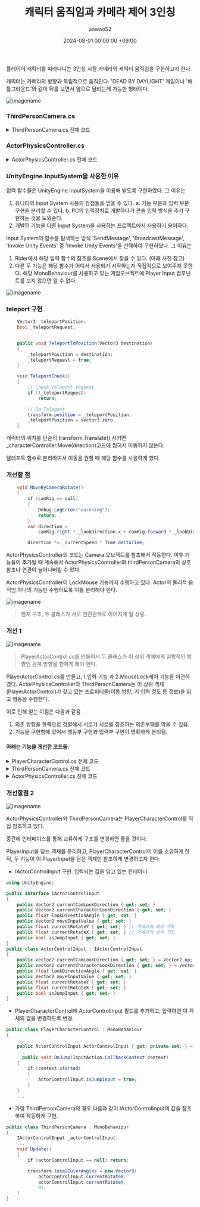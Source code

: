 ﻿---
title: 캐릭터 움직임과 카메라 제어 3인칭
author: unwoo52
date: 2024-08-01 00:00:00 +09:00
categories: [Unity]
tags: [Unity, Function, FunctionSizeDev, Actor, Camera, ThirdPerson]
---

플레이어 캐릭터를 따라다니는 3인칭 시점 카메라와 캐릭터 움직임을 구현하고자 한다.

캐릭터는 카메라의 방향과 독립적으로 움직인다. 'DEAD BY DAYLIGHT' 게임이나 '배틀그라운드'와 같이 뒤를 보면서 앞으로 달리는게 가능한 형태이다.

![imagename](/assets/image/Unity/FunctionSizeDevelop/CharacterMovementAndCameraControl/giftest2.gif)

### ThirdPersonCamera.cs

<details>
<summary markdown="span">
ThirdPersonCamera.cs 전체 코드
</summary>

<div markdown="1">

```csharp
using UnityEngine;
using UnityEngine.InputSystem;

public class ThirdPersonCamera : MonoBehaviour
{
    [SerializeField] float mouseSensitivity;
    [SerializeField] [Range(-85,85)] float minRotateY = -85;
    [SerializeField] [Range(-85,85)] float maxRotateY = 85;
    float _mouseInputX; // yaw, x입력값 (y축 회전)
    float _mouseInputY; // pitch, y 입력값 (z축 회전)

    public void MouseInput(InputAction.CallbackContext context)
    {
        Vector2 delta = context.ReadValue<Vector2>();
        OnRotateCamera(delta);
    }

    public void OnRotateCamera(Vector2 delta)
    {
        float dt = Time.deltaTime;

        _mouseInputX = delta.x * dt * mouseSensitivity;
        _mouseInputY = delta.y * dt * mouseSensitivity;

        float camRotateY = transform.localEulerAngles.x;
        camRotateY -= _mouseInputY;

        if (camRotateY > 180f)
            camRotateY -= 360f;
        if (camRotateY > maxRotateY) camRotateY = maxRotateY;
        if (camRotateY < minRotateY) camRotateY = minRotateY;

        // rotate yaw and pitch
        transform.localEulerAngles = new Vector3(
            camRotateY,
            transform.localEulerAngles.y + _mouseInputX,
            0);
    }
}

```

</div>

</details>



### ActorPhysicsController.cs

<details>
<summary markdown="span">
ActorPhysicsController.cs 전체 코드
</summary>

<div markdown="1">

```csharp
using UnityEngine;
using UnityEngine.InputSystem;

[RequireComponent(typeof(CharacterController))]
public class ActorPhysicsController : MonoBehaviour
{
    [SerializeField] float jumpPower = 7.5f;
    [SerializeField] float gravityPower = -15f;
    [SerializeField] float speed = 10;
    [SerializeField] float groundedOffset = -0.14f;
    [SerializeField] float groundedRadius = 0.28f;
    [SerializeField] LayerMask groundLayers;
    [SerializeField] Transform camRig;

    CharacterController _characterController;

    float _currentSpeed;
    Vector2 _lookDirection;
    Vector3 _teleportPosition;
    bool _teleportRequest;
    bool _grounded;
    bool _moveLock;
    bool _isJumpInput;

    void Start()
    {
        _characterController = GetComponent<CharacterController>();

        Cursor.lockState = CursorLockMode.Locked;
        Cursor.visible = false;
    }

    public void OnMove(InputAction.CallbackContext context)
    {
        if (context.started)
        {
            _currentSpeed = speed;
            _lookDirection = context.ReadValue<Vector2>();
        }

        if (context.performed)
        {
            _lookDirection = context.ReadValue<Vector2>();
        }

        if (context.canceled)
        {
            _lookDirection = Vector2.zero;
            _currentSpeed = 0;
        }
    }

    public void OnJump(InputAction.CallbackContext context)
    {
        if (context.started &&
            _grounded)
        {
            _isJumpInput = true;
        }
    }

    public void TeleportToPosition(Vector3 destination)
    {
        _teleportPosition = destination;
        _teleportRequest = true;
    }

    void Update()
    {
        GroundedCheck();

        MoveByCameraRotate();

        //if button esc, Cursor.lockState change
        if (Input.GetKeyDown(KeyCode.Escape))
        {
            LockMouse();
        }
    }

    void LateUpdate()
    {
        TeleportCheck();
    }

    void GroundedCheck()
    {
        // set sphere position, with offset
        Vector3 spherePosition =
            new Vector3(transform.position.x, transform.position.y - groundedOffset,
                transform.position.z);

        _grounded = Physics.CheckSphere(spherePosition, groundedRadius, groundLayers,
            QueryTriggerInteraction.Ignore);
    }

    void MoveByCameraRotate()
    {
        if (camRig == null)
        {
            Debug.LogError("warnning");
            return;
        }
        var direction =
            camRig.right * _lookDirection.x + camRig.forward * _lookDirection.y;

        direction *= _currentSpeed * Time.deltaTime;

        //move lock
        if (_moveLock)
            direction = Vector3.zero;

        if (_grounded)
        {
            if (direction.y < 0)
                direction.y = -2f;

            if (_isJumpInput)
            {
                _isJumpInput = false;
                direction.y = jumpPower;
            }
        }
        else
        {
            direction.y -= gravityPower * Time.deltaTime;
        }

        // move actor
        _characterController.Move(direction);
    }

    void LockMouse()
    {
        LockMouse(Cursor.lockState != CursorLockMode.Locked);
    }

    void LockMouse(bool value)
    {
        Cursor.lockState = value ? CursorLockMode.Locked : CursorLockMode.None;
        Cursor.visible = !value;
    }

    void TeleportCheck()
    {
        // Check Teleport request
        if (!_teleportRequest)
            return;

        // Do Teleport
        transform.position = _teleportPosition;
        _teleportPosition = Vector3.zero;
    }
}
```

</div>

</details>

### UnityEngine.InputSystem을 사용한 이유

입력 함수들은 UnityEngine.InputSystem을 이용해 받도록 구현하였다. 그 이유는

1. 유니티의 Input System 사용의 장점들을 얻을 수 있다.
  a. 기능 부분과 입력 부분 구현을 분리할 수 있다.
  b. PC의 입력장치로 개발하다가 콘솔 입력 방식을 추가 구현하는 것을 도와준다.
2. 개발한 기능을 다른 Input System을 사용하는 프로젝트에서 사용하기 용이하다.

Input System의 함수를 탐색하는 방식 'SendMessage', 'BroadcastMessage', 'Invoke Unity Events' 중
'Invoke Unity Events'을 선택하여 구현하였다. 그 이유는

1. Rider에서 해당 입력 함수의 참조를 Scene에서 찾을 수 있다. (아래 사진 참고)
2. 다른 두 기능은 해당 함수가 어디서 사용되기 시작하는지 직접적으로 보여주지 못한다. 해당 MonoBehaviour를 사용하고 있는 게임오브젝트에 Player Input 컴포넌트를 보지 않으면 알 수 없다.


![imagename](/assets/image/Unity/FunctionSizeDevelop/CharacterMovementAndCameraControl/Screenshot%202025-04-06%20at%2020.19.17.JPG)

### teleport 구현

```csharp
    Vector3 _teleportPosition;
    bool _teleportRequest;


    public void TeleportToPosition(Vector3 destination)
    {
        _teleportPosition = destination;
        _teleportRequest = true;
    }

    void TeleportCheck()
    {
        // Check Teleport request
        if (!_teleportRequest)
            return;

        // Do Teleport
        transform.position = _teleportPosition;
        _teleportPosition = Vector3.zero;
    }
```

캐릭터의 위치를 단순히 transform.Translate() 시키면 _characterController.Move(direction)코드에 씹혀서 이동하지 않는다.

텔레포트 함수로 분리하여서 이동을 원할 때 해당 함수를 사용하게 했다.

### 개선할 점

```csharp
    void MoveByCameraRotate()
    {
        if (camRig == null)
        {
            Debug.LogError("warnning");
            return;
        }
        var direction =
            camRig.right * _lookDirection.x + camRig.forward * _lookDirection.y;

        direction *= _currentSpeed * Time.deltaTime;
```

ActorPhysicsController의 코드는 Camera 오브젝트를 참조해서 작동한다. 이후 기능들이 추가될 때 계속해서 ActorPhysicsController와 thirdPersonCamera의
상호 참조나 연관이 늘어나버릴 수 있다.

ActorPhysicsController이 LockMouse 기능까지 수행하고 있다. Actor의 물리적 움직임 하나의 기능만 수행하도록 이를 분리해야 한다.

![imagename](/assets/image/Unity/FunctionSizeDevelop/CharacterMovementAndCameraControl/uml01.JPG)

> 현재 구조, 두 클래스가 서로 연관관계로 이어지게 될 상황.

### 개선 1


![imagename](/assets/image/Unity/FunctionSizeDevelop/CharacterMovementAndCameraControl/uml02.JPG)

> PlayerActorControl.cs를 만들어서 두 클래스가 이 상위 객체에게 일방적인 방향인 관계 방향을 향하게 해야 한다.

PlayerActorControl.cs를 만들고, 1.입력 기능 과 2.MouseLock제어 기능을 이관하였다.
ActorPhysicsController와 ThirdPersonCamera는 이 상위 객체(PlayerActorControl)가 갖고 있는 프로퍼티들(이동 방향, 키 입력 정도 등 정보)을
읽고 행동을 수행한다.



이로 인해 얻는 이점은 다음과 같음

1. 의존 방향을 한쪽으로 정렬해서 서로가 서로를 참조하는 의존부패를 막을 수 있음.
2. 기능을 구현함에 있어서 행동부 구현과 입력부 구현이 명확하게 분리됨.


#### 아래는 기능을 개선한 코드들.

<details>
<summary markdown="span">
PlayerCharacterControl.cs 전체 코드
</summary>

<div markdown="1">

```csharp
using UnityEngine;
using UnityEngine.InputSystem;

public class PlayerCharacterControl : MonoBehaviour
{
    [SerializeField] float mouseSensitivity = 2;

    [SerializeField] [Range(-85,85)] float minRotateY = -85;
    [SerializeField] [Range(-85,85)] float maxRotateY = 85;

    #region property

    public Vector2 currentCamLookDirection { get; set; } = Vector2.up;
    public Vector2 currentCharacterLookDirection { get; set; } = Vector2.up;
    public float lookDirectionAngle { get; set; }
    public Vector2 moveInputValue { get; set; }
    public float currentRotateY { get; set; } // 카메라의 좌우 각도
    public float currentRotateX { get; set; } // 카메라의 상하 각도
    public bool isJumpInput { get; set; }

    #endregion


    void Start()
    {
        Cursor.lockState = CursorLockMode.Locked;
        Cursor.visible = false;
    }

    void Update()
    {
        //if button esc, Cursor.lockState change
        if (Input.GetKeyDown(KeyCode.Escape))
        {
            LockMouse();
        }

        lookDirectionAngle = currentRotateY;
    }

    #region PlayerInputCallbacks

    public void OnMove(InputAction.CallbackContext context)
    {
        var inputDirection =  context.ReadValue<Vector2>();

        if (context.started)
        {
            moveInputValue = inputDirection;
        }

        if (context.performed)
        {
            moveInputValue = inputDirection;
        }

        if (context.canceled)
        {
            moveInputValue = Vector2.zero;
        }
    }

    public void MouseInput(InputAction.CallbackContext context)
    {
        float dt = Time.deltaTime;
        Vector2 delta = context.ReadValue<Vector2>();

        float mouseInputHorizon = delta.x * dt * mouseSensitivity;
        float mouseInputVertical = delta.y * dt * mouseSensitivity;

        // rotate horizon, 좌우 회전
        currentRotateY += mouseInputHorizon;
        if (currentRotateY > 180f)
            currentRotateY -= 360f;

        // rotate vertical, 위아래 시선, 고개 숙이고 들기
        float verticalDest = currentRotateX;
        verticalDest -= mouseInputVertical;

        if (verticalDest > 180f)
            verticalDest -= 360f;
        if (verticalDest > maxRotateY) verticalDest = maxRotateY;
        if (verticalDest < minRotateY) verticalDest = minRotateY;

        currentRotateX = verticalDest;
    }

    public void OnJump(InputAction.CallbackContext context)
    {
        if (context.started)
        {
            isJumpInput = true;
        }
    }

    #endregion

    void LockMouse()
    {
        LockMouse(Cursor.lockState != CursorLockMode.Locked);
    }

    void LockMouse(bool value)
    {
        Cursor.lockState = value ? CursorLockMode.Locked : CursorLockMode.None;
        Cursor.visible = !value;
    }
}

```

</div>

</details>

<details>
<summary markdown="span">
ThirdPersonCamera.cs 전체 코드
</summary>

<div markdown="1">

```csharp
using UnityEngine;

public class ThirdPersonCamera : MonoBehaviour
{
    [SerializeField] PlayerCharacterControl playerCharacterControl;
    public float rotateHorizon { get; set; }
    public float rotateVertical { get; set; }

    void Update()
    {
        if(playerCharacterControl == null) { Debug.LogWarning("Cannot find PlayerCharacterControl!"); gameObject.SetActive(false);}

        transform.localEulerAngles = new Vector3(
            playerCharacterControl.currentRotateX,
            playerCharacterControl.currentRotateY,
            0);
    }
}
```

</div>

</details>

<details>
<summary markdown="span">
ActorPhysicsController.cs 전체 코드
</summary>

<div markdown="1">

```csharp
using UnityEngine;
using UnityEngine.InputSystem;

[RequireComponent(typeof(CharacterController))]
public class ActorPhysicsController : MonoBehaviour
{
    [SerializeField] PlayerCharacterControl playerCharacterControl;
    [Space]
    [SerializeField] float jumpPower = 7.5f;
    [SerializeField] float gravityPower = -15f;
    [SerializeField] float runSpeed = 10;
    [SerializeField] float groundedOffset = -0.14f;
    [SerializeField] float groundedRadius = 0.28f;
    [SerializeField] LayerMask groundLayers;
    [SerializeField] Transform camRig;

    public Vector2 moveInputValue { get; set; }
    public float lookDirectionAngle { get; set; }

    CharacterController _characterController;
    Vector3 teleportPosition;
    bool _teleportRequest;
    bool _grounded;
    bool _moveLock;

    void Start()
    {
        _characterController = GetComponent<CharacterController>();
    }

    public void TeleportToPosition(Vector3 destination)
    {
        teleportPosition = destination;
        _teleportRequest = true;
    }

    void Update()
    {
        if(playerCharacterControl == null) { Debug.LogWarning("Cannot find PlayerCharacterControl!"); gameObject.SetActive(false);}

        moveInputValue = playerCharacterControl.moveInputValue;
        lookDirectionAngle = playerCharacterControl.lookDirectionAngle;

        GroundedCheck();

        MoveActor();
    }

    void LateUpdate()
    {
        TeleportCheck();
    }

    void GroundedCheck()
    {
        // set sphere position, with offset
        Vector3 spherePosition =
            new Vector3(transform.position.x, transform.position.y - groundedOffset,
                transform.position.z);

        _grounded = Physics.CheckSphere(spherePosition, groundedRadius, groundLayers,
            QueryTriggerInteraction.Ignore);
    }

    void MoveActor()
    {
        if (camRig == null) { Debug.LogError("warnning"); return; }

        Vector3 destination = Quaternion.AngleAxis(lookDirectionAngle, Vector3.up)
                              * new Vector3(moveInputValue.x,0,moveInputValue.y);

        destination *= runSpeed * Time.deltaTime;

        //move lock
        if (_moveLock)
            destination = Vector3.zero;

        if (_grounded)
        {
            if (destination.y < 0)
                destination.y = -2f;

            if (playerCharacterControl.isJumpInput)
            {
                playerCharacterControl.isJumpInput = false;
                destination.y = jumpPower;
            }
        }
        else
        {
            destination.y -= gravityPower * Time.deltaTime;
        }

        // move actor
        _characterController.Move(destination);
    }

    void TeleportCheck()
    {
        // Check Teleport request
        if (!_teleportRequest)
            return;

        // Do Teleport
        transform.position = teleportPosition;
        teleportPosition = Vector3.zero;
    }
}
```

</div>

</details>

### 개선할점 2

![imagename](/assets/image/Unity/FunctionSizeDevelop/CharacterMovementAndCameraControl/uml03.JPG)


ActorPhysicsController와 ThirdPersonCamera는 PlayerCharacterControl를 직접 참조하고 있다.

중간에 인터페이스를 통해 교류하게 구조를 변경하면 좋을 것이다.

PlayerInput을 담는 객채를 분리하고, PlayerCharacterControl이 이를 소유하게 한 뒤, 두 기능이 이 PlayerInput을 담은 객체만 참조하게 변경하고자 한다.

* IActorControlInput 구현. 입력되는 값을 담고 있는 컨테이너.

```csharp
using UnityEngine;

public interface IActorControlInput
{
    public Vector2 currentCamLookDirection { get; set; }
    public Vector2 currentCharacterLookDirection { get; set; }
    public float lookDirectionAngle { get; set; }
    public Vector2 moveInputValue { get; set; }
    public float currentRotateY { get; set; } // 카메라의 좌우 각도
    public float currentRotateX { get; set; } // 카메라의 상하 각도
    public bool isJumpInput { get; set; }
}
public class ActorControlInput : IActorControlInput
{
    public Vector2 currentCamLookDirection { get; set; } = Vector2.up;
    public Vector2 currentCharacterLookDirection { get; set; } = Vector2.up;
    public float lookDirectionAngle { get; set; }
    public Vector2 moveInputValue { get; set; }
    public float currentRotateY { get; set; }
    public float currentRotateX { get; set; }
    public bool isJumpInput { get; set; }
}

```

* PlayerCharacterControl에 ActorControlInput 필드를 추가하고, 입력하면 이 객체의 값을 변경하도록 변경.

```csharp
public class PlayerCharacterControl : MonoBehaviour
{
    ...
    public ActorControlInput ActorControlInput { get; private set; } = new();
    ...
      public void OnJump(InputAction.CallbackContext context)
    {
        if (context.started)
        {
            ActorControlInput.isJumpInput = true;
        }
    }
    ...
```

* 가령 ThirdPersonCamera의 경우 다음과 같이 IActorControlInput의 값을 참조하여 작동하게 구현.

```csharp
public class ThirdPersonCamera : MonoBehaviour
{
    IActorControlInput _actorControlInput;
    ...
    void Update()
    {
        if (actorControlInput == null) return;

        transform.localEulerAngles = new Vector3(
            actorControlInput.currentRotateX,
            actorControlInput.currentRotateY,
            0);
    }
}
```
